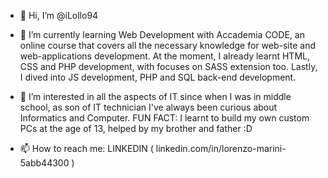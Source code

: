 - 👋 Hi, I’m @iLollo94
- 🌱 I’m currently learning Web Development with Accademia CODE, an online course that covers all the necessary knowledge for web-site and web-applications development.
      At the moment, I already learnt HTML, CSS and PHP development, with focuses on SASS extension too. Lastly, I dived into JS development, PHP and SQL back-end development.
- 👀 I’m interested in all the aspects of IT since when I was in middle school, as son of IT technician I've always been curious about Informatics and Computer.
      FUN FACT: I learnt to build my own custom PCs at the age of 13, helped by my brother and father :D

- 📫 How to reach me: LINKEDIN ( linkedin.com/in/lorenzo-marini-5abb44300 )

<!---
iLollo94/iLollo94 is a ✨ special ✨ repository because its `README.md` (this file) appears on your GitHub profile.
You can click the Preview link to take a look at your changes.
--->
